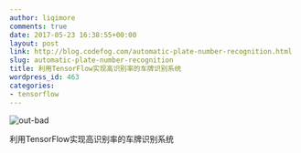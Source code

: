 ```yaml
---
author: liqimore
comments: true
date: 2017-05-23 16:38:55+00:00
layout: post
link: http://blog.codefog.com/automatic-plate-number-recognition.html
slug: automatic-plate-number-recognition
title: 利用TensorFlow实现高识别率的车牌识别系统
wordpress_id: 463
categories:
- tensorflow
---
```


![out-bad](https://static.timelovelife.com/old/2017/05/out-bad.jpg)

利用TensorFlow实现高识别率的车牌识别系统
